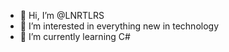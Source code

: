 - 👋 Hi, I’m @LNRTLRS
- 👀 I’m interested in everything new in technology
- 🌱 I’m currently learning C#
<!---
LNRTLRS/LNRTLRS is a ✨ special ✨ repository because its `README.md` (this file) appears on your GitHub profile.
You can click the Preview link to take a look at your changes.
--->
